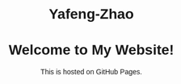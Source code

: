 # Yafeng-Zhao
<!DOCTYPE html>
<html lang="en">
<head>
    <meta charset="UTF-8">
    <title>My Website</title>
    <style>
        body { font-family: Arial, sans-serif; text-align: center; padding: 50px; }
    </style>
</head>
<body>
    <h1>Welcome to My Website!</h1>
    <p>This is hosted on GitHub Pages.</p>
</body>
</html>

